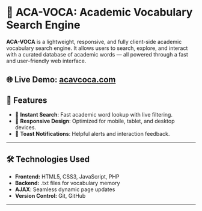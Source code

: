 # 📘 ACA-VOCA: Academic Vocabulary Search Engine

**ACA-VOCA** is a lightweight, responsive, and fully client-side academic vocabulary search engine. It allows users to search, explore, and interact with a curated database of academic words — all powered through a fast and user-friendly web interface.

🌐 **Live Demo:** [acavcoca.com](acavcoca.com)
---

## 🚀 Features

- 🔎 **Instant Search**: Fast academic word lookup with live filtering.
- 📱 **Responsive Design**: Optimized for mobile, tablet, and desktop devices.
- 🔔 **Toast Notifications**: Helpful alerts and interaction feedback.
---

## 🛠️ Technologies Used

- **Frontend:** HTML5, CSS3, JavaScript, PHP
- **Backend:** .txt files for vocabulary memory
- **AJAX**: Seamless dynamic page updates
- **Version Control:** Git, GitHub
---
